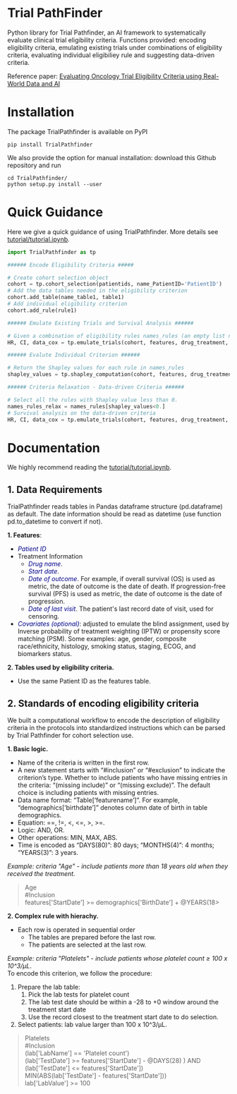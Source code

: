 # Trial PathFinder

Python library for Trial Pathfinder, an AI framework to systematically evaluate clinical trial eligibility criteria. Functions provided: encoding eligibility criteria, emulating existing trials under combinations of eligibility criteria, evaluating individual eligibiliey rule and suggesting data-driven criteria. 

Reference paper: [Evaluating Oncology Trial Eligibility Criteria using Real-World Data and AI](https://dx.doi.org/10.1038/s41586-021-03430-5)


# Installation

The package TrialPathfinder is available on PyPI
```shell
pip install TrialPathfinder
```
    
We also provide the option for manual installation: download this Github repository and run
```shell
cd TrialPathfinder/
python setup.py install --user
```

# Quick Guidance

Here we give a quick guidance of using TrialPathfinder. More details see [tutorial/tutorial.ipynb](https://github.com/RuishanLiu/TrialPathfinder/blob/master/tutorial/tutorial.ipynb).

```python
import TrialPathfinder as tp

###### Encode Eligibility Criteria #####

# Create cohort selection object
cohort = tp.cohort_selection(patientids, name_PatientID='PatientID')
# Add the data tables needed in the eligibility criterion
cohort.add_table(name_table1, table1)
# Add individual eligibility criterion
cohort.add_rule(rule1)

###### Emulate Existing Trials and Survival Analysis ######

# Given a combination of eligibility rules names_rules (an empty list name_rules=[] indicates fully-relaxed criteria)).
HR, CI, data_cox = tp.emulate_trials(cohort, features, drug_treatment, drug_control, name_rules)

###### Evalute Individual Criterion ######

# Return the Shapley values for each rule in names_rules
shapley_values = tp.shapley_computation(cohort, features, drug_treatment, drug_control, names_rules)

###### Criteria Relaxation - Data-driven Criteria ######

# Select all the rules with Shapley value less than 0.
names_rules_relax = names_rules[shapley_values<0.]
# Survival analysis on the data-driven criteria
HR, CI, data_cox = tp.emulate_trials(cohort, features, drug_treatment, drug_control, name_rules_relax)
```

# Documentation


We highly recommend reading the [tutorial/tutorial.ipynb](https://github.com/RuishanLiu/TrialPathfinder/blob/master/tutorial/tutorial.ipynb).


## 1. Data Requirements

TrialPathfinder reads tables in Pandas dataframe structure (pd.dataframe) as default. The date information should be read as datetime (use function pd.to_datetime to convert if not).

**1. Features**:
- <font color=darkblue>*Patient ID*</font>
- Treatment Information
    - <font color=darkblue>*Drug name*</font>.
    - <font color=darkblue>*Start date*</font>.
    - <font color=darkblue>*Date of outcome*</font>. For example, if overall survival (OS) is used as metric, the date of outcome is the date of death. If progression-free survival (PFS) is used as metric, the date of outcome is the date of progression.
    - <font color=darkblue>*Date of last visit*</font>. The patient's last record date of visit, used for censoring.
- <font color=darkblue>*Covariates (optional)*</font>: adjusted to emulate the blind assignment, used by Inverse probability of treatment weighting (IPTW) or propensity score matching (PSM). Some examples: age, gender, composite race/ethnicity, histology, smoking status, staging, ECOG, and biomarkers status.

**2. Tables used by eligibility criteria.**
- Use the same Patient ID as the features table.


## 2. Standards of encoding eligibility criteria

We built a computational workflow to encode the description of eligibility criteria in the protocols into standardized instructions which can be parsed by Trial Pathfinder for cohort selection use. 

**1. Basic logic.**

- Name of the criteria is written in the first row.
- A new statement starts with “#inclusion” or “#exclusion” to indicate the criterion’s type. Whether to include patients who have missing entries in the criteria: “(missing include)” or “(missing exclude)”. The default choice is including patients with missing entries. 
- Data name format: “Table[‘featurename’]”. For example, “demographics[‘birthdate’]” denotes column date of birth in table demographics.
- Equation: ==, !=, <, <=, >, >=. 
- Logic: AND, OR.
- Other operations: MIN, MAX, ABS.
- Time is encoded as “DAYS(80)”: 80 days; “MONTHS(4)”: 4 months; “YEARS(3)”: 3 years.

*Example: criteria "Age" - include patients more than 18 years old when they received the treatment.*

> Age \
\#Inclusion \
features['StartDate'] >= demographics['BirthDate'] + @YEARS(18> 


**2. Complex rule with hierachy.**
- Each row is operated in sequential order
    - The tables are prepared before the last row. 
    - The patients are selected at the last row. 

*Example: criteria "Platelets" - include patients whose platelet count ≥ 100 x 10^3/μL*. \
To encode this criterion, we follow the procedure: 
1. Prepare the lab table: 
    1. Pick the lab tests for platelet count
    2. The lab test date should be within a -28 to +0 window around the treatment start date
    3. Use the record closest to the treatment start date to do selection.
2. Select patients: lab value larger than 100 x 10^3/μL.
> Platelets \
\#Inclusion \
(lab['LabName'] == 'Platelet count') \
(lab['TestDate'] >= features['StartDate'] - @DAYS(28) ) AND (lab['TestDate'] <= features['StartDate']) \
MIN(ABS(lab['TestDate'] - features['StartDate'])) \
lab['LabValue'] >= 100 

